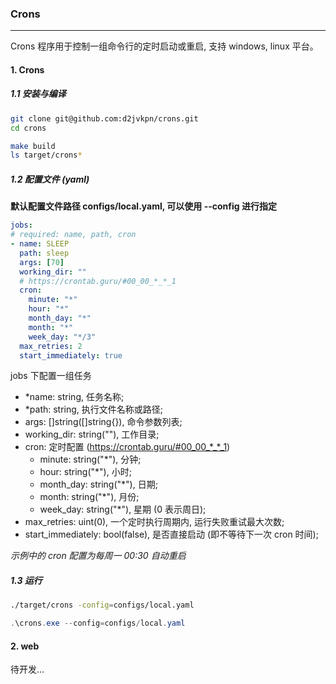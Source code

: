 ### Crons
---
Crons 程序用于控制一组命令行的定时启动或重启, 支持 windows, linux 平台。

#### 1. Crons
##### 1.1 安装与编译
```bash
git clone git@github.com:d2jvkpn/crons.git
cd crons

make build
ls target/crons*
```

##### 1.2 配置文件 (yaml)
**默认配置文件路径 configs/local.yaml, 可以使用 --config 进行指定**

```yaml
jobs:
# required: name, path, cron
- name: SLEEP
  path: sleep
  args: [70]
  working_dir: ""
  # https://crontab.guru/#00_00_*_*_1
  cron:
    minute: "*"
    hour: "*"
    month_day: "*"
    month: "*"
    week_day: "*/3"
  max_retries: 2
  start_immediately: true
```

jobs 下配置一组任务
- *name: string, 任务名称;
- *path: string, 执行文件名称或路径;
- args: []string([]string{}), 命令参数列表;
- working_dir: string(""), 工作目录;
- cron: 定时配置 (https://crontab.guru/#00_00_*_*_1)
  - minute: string("*"), 分钟;
  - hour: string("*"), 小时;
  - month_day: string("*"), 日期;
  - month: string("*"), 月份;
  - week_day: string("*"), 星期 (0 表示周日);
- max_retries: uint(0), 一个定时执行周期内, 运行失败重试最大次数;
- start_immediately: bool(false), 是否直接启动 (即不等待下一次 cron 时间);

*示例中的 cron 配置为每周一 00:30 自动重启*

##### 1.3 运行
```bash
./target/crons -config=configs/local.yaml
```

```powershell
.\crons.exe --config=configs/local.yaml
```

#### 2. web
待开发...
